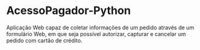 # AcessoPagador-Python
Aplicação Web capaz de coletar informações de um pedido através de um formulário Web, em que seja possível autorizar, capturar e cancelar um pedido com cartão de crédito.
